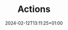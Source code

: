 ---
weight: 003
title: "Actions"
description: ""
icon: "folder"
date: "2024-02-12T13:11:25+01:00"
lastmod: "2024-02-12T13:11:25+01:00"
draft: false
toc: true
---